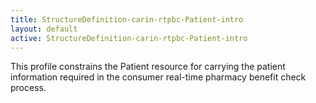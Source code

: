 ```yaml
---
title: StructureDefinition-carin-rtpbc-Patient-intro
layout: default
active: StructureDefinition-carin-rtpbc-Patient-intro
---
```


This profile constrains the Patient resource for carrying the patient information required in the consumer real-time pharmacy benefit check process.